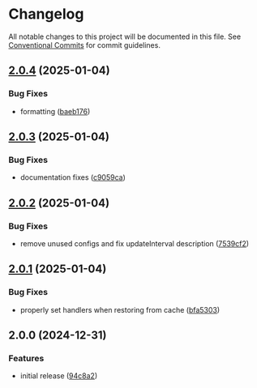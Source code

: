# Changelog

All notable changes to this project will be documented in this file. See
[Conventional Commits](https://conventionalcommits.org) for commit guidelines.

## [2.0.4](https://github.com/jabrown93/homebridge-philips-hue-sync-box-v2/compare/v2.0.3...v2.0.4) (2025-01-04)

### Bug Fixes

* formatting ([baeb176](https://github.com/jabrown93/homebridge-philips-hue-sync-box-v2/commit/baeb176c85a231acfdaec703e73fb84d7c2cb300))

## [2.0.3](https://github.com/jabrown93/homebridge-philips-hue-sync-box-v2/compare/v2.0.2...v2.0.3) (2025-01-04)

### Bug Fixes

* documentation fixes ([c9059ca](https://github.com/jabrown93/homebridge-philips-hue-sync-box-v2/commit/c9059caa6665186079fb3f699cf0a7aa388e0031))

## [2.0.2](https://github.com/jabrown93/homebridge-philips-hue-sync-box-v2/compare/v2.0.1...v2.0.2) (2025-01-04)

### Bug Fixes

* remove unused configs and fix updateInterval description ([7539cf2](https://github.com/jabrown93/homebridge-philips-hue-sync-box-v2/commit/7539cf2ddedabf966057791106d126d2ccb814a9))

## [2.0.1](https://github.com/jabrown93/homebridge-philips-hue-sync-box-v2/compare/v2.0.0...v2.0.1) (2025-01-04)

### Bug Fixes

* properly set handlers when restoring from cache ([bfa5303](https://github.com/jabrown93/homebridge-philips-hue-sync-box-v2/commit/bfa5303955cff2c7939978050f67eb16817e92c4))

## 2.0.0 (2024-12-31)

### Features

* initial release ([94c8a2](https://github.com/jabrown93/homebridge-philips-hue-sync-box-v2/commit/94c8a2bed2d96badc0e73941f328d9b4fb1ede5c))
